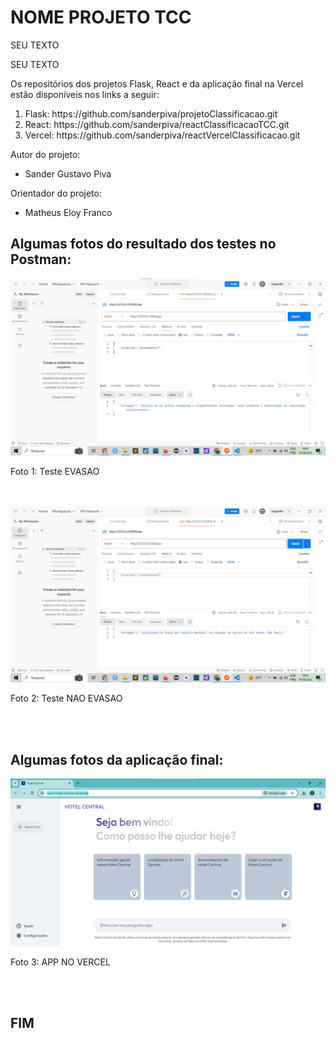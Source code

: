 <h1>NOME PROJETO TCC</h1>
<div>
  <p>
    SEU TEXTO
  </p>
</div>
<div>
  <p>
    SEU TEXTO 
  </p>
</div>
<div>
  <p>
    Os repositórios dos projetos Flask, React e da aplicação final na Vercel estão disponíveis nos links a seguir:
  </p>
  <ol>
    <li>Flask: https://github.com/sanderpiva/projetoClassificacao.git</li>
    <li>React: https://github.com/sanderpiva/reactClassificacaoTCC.git</li>
    <li>Vercel: https://github.com/sanderpiva/reactVercelClassificacao.git</li>
  </ol>
</div>
<div>
  <p>Autor do projeto: </p>
  <ul>
    <li>Sander Gustavo Piva</li>
  </ul>
  <p>Orientador do projeto: </p>
  <ul>
    <li>Matheus Eloy Franco </li>
  </ul>
</div>
<div>
  <h2>Algumas fotos do resultado dos testes no Postman:</h2>
  
  <img src="https://github.com/sanderpiva/projetoHotelCentral/blob/main/Imgs_Testes_Postman_Flask_Local_rodando/1.png" alt="Foto 1: Teste EVASAO">
  <p>Foto 1: Teste EVASAO</p><br><br>
  <img src="https://github.com/sanderpiva/projetoHotelCentral/blob/main/Imgs_Testes_Postman_Flask_Local_rodando/2.png" alt="Foto 2: Teste NAO EVASAO">
  <p>Foto 2: Teste NAO EVASAO</p><br><br>
  <h2>Algumas fotos da aplicação final: </h2>
  <img src="https://github.com/sanderpiva/projetoHotelCentral/blob/main/fotos_hotel_central_vercel/foto1_app_hotel_central.png" alt="Foto 4: ChatBot Hotel Central">
  <p>Foto 3: APP NO VERCEL</p><br><br>
  <h2>FIM</h2>
</div>
